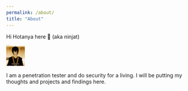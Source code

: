 ```yaml
---
permalink: /about/
title: "About"
---
```


Hi Hotanya here 👋 (aka ninjat)

<img src="assets/images/zuko.gif" height=10% width=10%> 

I am a penetration tester and do security for a living. I will be putting my thoughts and projects and findings here.